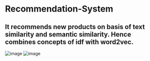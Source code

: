 # Recommendation-System
## It recommends new products on basis of text similarity and semantic similarity. Hence combines concepts of idf with word2vec. 
![image](https://user-images.githubusercontent.com/69428037/198833469-db8d5110-18eb-4b42-803b-940b392d5947.png) ![image](https://user-images.githubusercontent.com/69428037/198833485-b139cfed-47da-4cdc-be41-c24ab74636a3.png)


